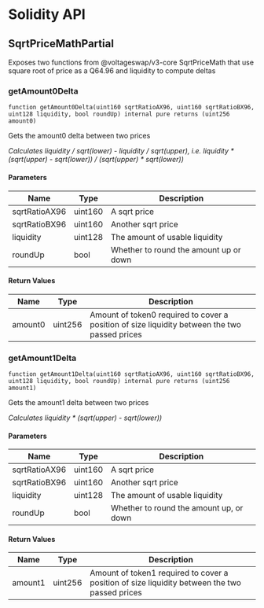 # Solidity API

## SqrtPriceMathPartial

Exposes two functions from @voltageswap/v3-core SqrtPriceMath
that use square root of price as a Q64.96 and liquidity to compute deltas

### getAmount0Delta

```solidity
function getAmount0Delta(uint160 sqrtRatioAX96, uint160 sqrtRatioBX96, uint128 liquidity, bool roundUp) internal pure returns (uint256 amount0)
```

Gets the amount0 delta between two prices

_Calculates liquidity / sqrt(lower) - liquidity / sqrt(upper),
i.e. liquidity * (sqrt(upper) - sqrt(lower)) / (sqrt(upper) * sqrt(lower))_

#### Parameters

| Name | Type | Description |
| ---- | ---- | ----------- |
| sqrtRatioAX96 | uint160 | A sqrt price |
| sqrtRatioBX96 | uint160 | Another sqrt price |
| liquidity | uint128 | The amount of usable liquidity |
| roundUp | bool | Whether to round the amount up or down |

#### Return Values

| Name | Type | Description |
| ---- | ---- | ----------- |
| amount0 | uint256 | Amount of token0 required to cover a position of size liquidity between the two passed prices |

### getAmount1Delta

```solidity
function getAmount1Delta(uint160 sqrtRatioAX96, uint160 sqrtRatioBX96, uint128 liquidity, bool roundUp) internal pure returns (uint256 amount1)
```

Gets the amount1 delta between two prices

_Calculates liquidity * (sqrt(upper) - sqrt(lower))_

#### Parameters

| Name | Type | Description |
| ---- | ---- | ----------- |
| sqrtRatioAX96 | uint160 | A sqrt price |
| sqrtRatioBX96 | uint160 | Another sqrt price |
| liquidity | uint128 | The amount of usable liquidity |
| roundUp | bool | Whether to round the amount up, or down |

#### Return Values

| Name | Type | Description |
| ---- | ---- | ----------- |
| amount1 | uint256 | Amount of token1 required to cover a position of size liquidity between the two passed prices |


